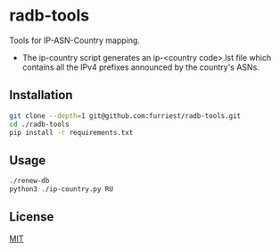 # radb-tools

Tools for IP-ASN-Country mapping.

- The ip-country script generates an ip-\<country code\>.lst file which contains all the IPv4 prefixes announced by the country's ASNs.
  
## Installation

```bash
git clone --depth=1 git@github.com:furriest/radb-tools.git
cd ./radb-tools
pip install -r requirements.txt
```

## Usage

```bash
./renew-db
python3 ./ip-country.py RU
````

## License
[MIT](https://choosealicense.com/licenses/mit/)
